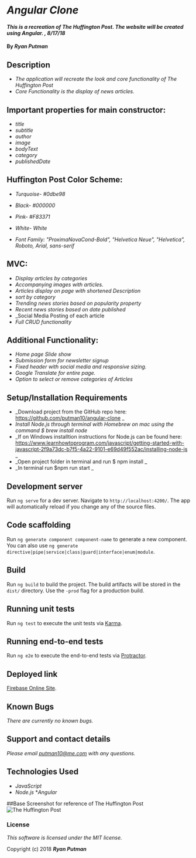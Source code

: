 # _Angular Clone_

#### _This is a recreation of The Huffington Post. The website will be created using Angular. , 8/17/18_

#### By _**Ryan Putman**_

## Description

* _The application will recreate the look and core functionality of The Huffington Post_<br>
* _Core Functionality is the display of news articles._<br>

## Important properties for main constructor:
* _title_
* _subtitle_
* _author_
* _image_
* _bodyText_
* _category_
* _publishedDate_

## Huffington Post Color Scheme:
* _Turquoise- #0dbe98_
* _Black- #000000_
* _Pink- #F83371_
* _White- White_

* _Font Family: "ProximaNovaCond-Bold", "Helvetica Neue", "Helvetica", Roboto, Arial, sans-serif_

## MVC:
* _Display articles by categories_
* _Accompanying images with articles._
* _Articles display on page with shortened Description_
* _sort by category_
* _Trending news stories based on popularity property_
* _Recent news stories based on date published_
* _Social Media Posting of each article
* _Full CRUD functionality_


## Additional Functionality:
  * _Home page Slide show_
  * _Submission form for newsletter signup_
  * _Fixed header with social media and responsive sizing._
  * _Google Translate for entire page._
  * _Option to select or remove categories of Articles_


## Setup/Installation Requirements

* _Download project from the GitHub repo here: https://github.com/putman10/angular-clone _
* _Install Node.js through terminal with Homebrew on mac using the command $ brew install node_
* _If on Windows installtion instructions for Node.js can be found here: https://www.learnhowtoprogram.com/javascript/getting-started-with-javascript-2f9a73dc-b7f5-4a22-9101-e69d49f552ac/installing-node-js _
* _Open project folder in terminal and run $ npm install _
* _In terminal run $npm run start _


## Development server

Run `ng serve` for a dev server. Navigate to `http://localhost:4200/`. The app will automatically reload if you change any of the source files.

## Code scaffolding

Run `ng generate component component-name` to generate a new component. You can also use `ng generate directive|pipe|service|class|guard|interface|enum|module`.

## Build

Run `ng build` to build the project. The build artifacts will be stored in the `dist/` directory. Use the `-prod` flag for a production build.

## Running unit tests

Run `ng test` to execute the unit tests via [Karma](https://karma-runner.github.io).

## Running end-to-end tests

Run `ng e2e` to execute the end-to-end tests via [Protractor](http://www.protractortest.org/).

## Deployed link
[Firebase Online Site](https://huffington-post-clone.firebaseapp.com/).


## Known Bugs

_There are currently no known bugs._

## Support and contact details

_Please email putman10@me.com with any questions._

## Technologies Used

* _JavaScript_
* _Node.js_
*_Angular_

##Base Screenshot for reference of The Huffington Post
![The Huffington Post](angular-clone/src/assets/images/huffington-post-example.png "Huffington Post Reference")


### License

*This software is licensed under the MIT license.*

Copyright (c) 2018 **_Ryan Putman_**
